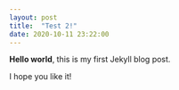 ```yaml
---
layout: post
title:  "Test 2!"
date: 2020-10-11 23:22:00
---
```


**Hello world**, this is my first Jekyll blog post.

I hope you like it!